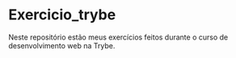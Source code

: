 # Exercicio_trybe 
Neste repositório estão meus exercícios feitos durante o curso de desenvolvimento web na Trybe.
